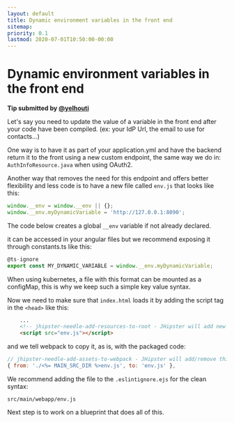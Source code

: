 ```yaml
---
layout: default
title: Dynamic environment variables in the front end
sitemap:
priority: 0.1
lastmod: 2020-07-01T10:50:00-00:00
---
```

# Dynamic environment variables in the front end

__Tip submitted by [@yelhouti](https://github.com/yelhouti)__

Let's say you need to update the value of a variable in the front end after your code have been compiled. (ex: your IdP Url, the email to use for contacts...)

One way is to have it as part of your application.yml and have the backend return it to the front using a new custom endpoint, the same way we do in: `AuthInfoResource.java` when using OAuth2.

Another way that removes the need for this endpoint and offers better flexibility and less code is to have a new file called `env.js` that looks like this:

```javascript
window.__env = window.__env || {};
window.__env.myDynamicVariable = 'http://127.0.0.1:8090';
```

The code below creates a global `__env` variable if not already declared.

it can be accessed in your angular files but we recommend exposing it through constants.ts like this:
```typescript
@ts-ignore
export const MY_DYNAMIC_VARIABLE = window.__env.myDynamicVariable;
```
When using kubernetes, a file with this format can be mounted as a configMap, this is why we keep such a simple key value syntax.

Now we need to make sure that `index.html` loads it by adding the script tag in the `<head>` like this:
```html
    ...
    <!-- jhipster-needle-add-resources-to-root - JHipster will add new resources here -->
    <script src="env.js"></script>
```
and we tell webpack to copy it, as is, with the packaged code:
```javascript
// jhipster-needle-add-assets-to-webpack - JHipster will add/remove third-party resources in this array
{ from: './<%= MAIN_SRC_DIR %>env.js', to: 'env.js' },
```

We recommend adding the file to the `.eslintignore.ejs` for the clean syntax:
```
src/main/webapp/env.js
```

Next step is to work on a blueprint that does all of this.
